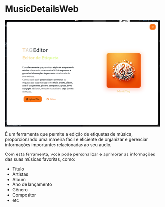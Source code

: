 # MusicDetailsWeb

![demo](public/main.png)

É um ferramenta que permite a edição de etiquetas de música, proporcionando uma maneira fácil e eficiente de organizar e gerenciar informações importantes relacionadas ao seu audio.

Com esta ferramenta, você pode personalizar e aprimorar as informações das suas músicas favoritas, como:

- Título
- Artistas
- Album
- Ano de lançamento
- Gênero
- Compositor
- etc
   

